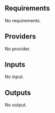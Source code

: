 <!--- BEGIN_TF_DOCS --->
## Requirements

No requirements.

## Providers

No provider.

## Inputs

No input.

## Outputs

No output.

<!--- END_TF_DOCS --->
